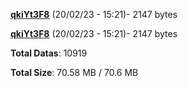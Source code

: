 [**qkiYt3F8**](/data/qkiYt3F8.txt) (20/02/23 - 15:21)- 2147 bytes

[**qkiYt3F8**](/data/qkiYt3F8.txt) (20/02/23 - 15:21)- 2147 bytes

**Total Datas**: 10919

**Total Size**: 70.58 MB / 70.6 MB